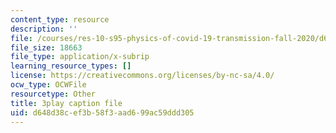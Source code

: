 ```yaml
---
content_type: resource
description: ''
file: /courses/res-10-s95-physics-of-covid-19-transmission-fall-2020/d648d38cef3b58f3aad699ac59ddd305_nbJRDPcJTWk.vtt
file_size: 18663
file_type: application/x-subrip
learning_resource_types: []
license: https://creativecommons.org/licenses/by-nc-sa/4.0/
ocw_type: OCWFile
resourcetype: Other
title: 3play caption file
uid: d648d38c-ef3b-58f3-aad6-99ac59ddd305
---
```

